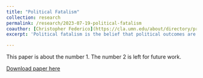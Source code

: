 ```yaml
---
title: "Political Fatalism"
collection: research
permalink: /research/2023-07-19-political-fatalism
coauthor: [Christopher Federico](https://cla.umn.edu/about/directory/profile/federico), [Jane Sumner](https://www.janelawrencesumner.com/), Giulia Deluca, and Minyoung Kim
excerpt: 'Political fatalism is the belief that political outcomes are preordained in some way and therefore inevitable. This paper uses a battery of quetsions modified from the health fatalism scale to measure political fatalism apart from the existing political efficacy.'

---
```

This paper is about the number 1. The number 2 is left for future work.

[Download paper here](http://academicpages.github.io/files/paper1.pdf)

